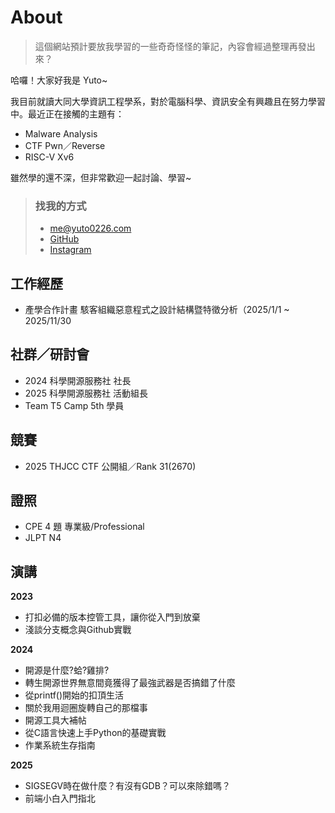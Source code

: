 # About

> 這個網站預計要放我學習的一些奇奇怪怪的筆記，內容會經過整理再發出來？

哈囉！大家好我是 Yuto~

我目前就讀大同大學資訊工程學系，對於電腦科學、資訊安全有興趣且在努力學習中。最近正在接觸的主題有：

- Malware Analysis
- CTF Pwn／Reverse
- RISC-V Xv6

雖然學的還不深，但非常歡迎一起討論、學習~

> ### 找我的方式
>
> - <me@yuto0226.com>
> - [GitHub](https://github.com/yuto0226)
> - [Instagram](https://instagram.com/sw_1a4)

## 工作經歷

- 產學合作計畫 駭客組織惡意程式之設計結構暨特徵分析（2025/1/1 ~ 2025/11/30

## 社群／研討會

- 2024 科學開源服務社 社長
- 2025 科學開源服務社 活動組長
- Team T5 Camp 5th 學員

## 競賽

- 2025 THJCC CTF 公開組／Rank 31(2670)

## 證照

- CPE 4 題 專業級/Professional
- JLPT N4

## 演講

**2023**

- 打扣必備的版本控管工具，讓你從入門到放棄
- 淺談分支概念與Github實戰

**2024**

- 開源是什麼?蛤?雞排?
- 轉生開源世界無意間竟獲得了最強武器是否搞錯了什麼
- 從printf()開始的扣頂生活
- 關於我用迴圈旋轉自己的那檔事
- 開源工具大補帖
- 從C語言快速上手Python的基礎實戰
- 作業系統生存指南

**2025**

- SIGSEGV時在做什麼？有沒有GDB？可以來除錯嗎？
- 前端小白入門指北
